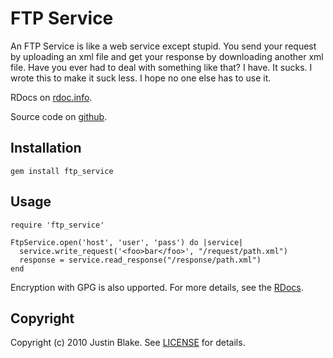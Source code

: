 # FTP Service

An FTP Service is like a web service except stupid. You send your
request by uploading an xml file and get your response by downloading
another xml file. Have you ever had to deal with something like that? I
have. It sucks. I wrote this to make it suck less. I hope no one else has to
use it.

RDocs on [rdoc.info](http://rdoc.info/projects/blaix/ftp_service).

Source code on [github](http://github.com/blaix/ftp_service).

## Installation
  
    gem install ftp_service
    
## Usage

    require 'ftp_service'
  
    FtpService.open('host', 'user', 'pass') do |service|
      service.write_request('<foo>bar</foo>', "/request/path.xml")
      response = service.read_response("/response/path.xml")
    end

Encryption with GPG is also upported. For more details, see the
[RDocs](http://rdoc.info/projects/blaix/ftp_service).
  
## Copyright

Copyright (c) 2010 Justin Blake. See
[LICENSE](http://github.com/blaix/ftp_service/raw/master/LICENSE) for
details.

